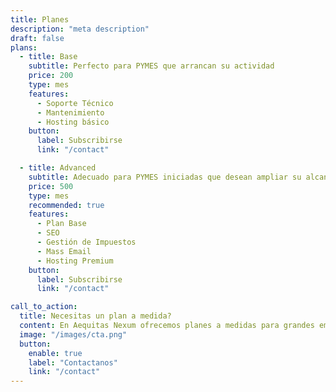 ```yaml
---
title: Planes
description: "meta description"
draft: false
plans:
  - title: Base
    subtitle: Perfecto para PYMES que arrancan su actividad
    price: 200
    type: mes
    features:
      - Soporte Técnico
      - Mantenimiento
      - Hosting básico
    button:
      label: Subscribirse
      link: "/contact"

  - title: Advanced
    subtitle: Adecuado para PYMES iniciadas que desean ampliar su alcance
    price: 500
    type: mes
    recommended: true
    features:
      - Plan Base
      - SEO
      - Gestión de Impuestos
      - Mass Email
      - Hosting Premium
    button:
      label: Subscribirse 
      link: "/contact"

call_to_action:
  title: Necesitas un plan a medida?
  content: En Aequitas Nexum ofrecemos planes a medidas para grandes empresas.
  image: "/images/cta.png"
  button:
    enable: true
    label: "Contactanos"
    link: "/contact"
---
```

